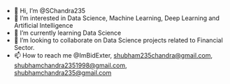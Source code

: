 - 👋 Hi, I’m @SChandra235
- 👀 I’m interested in Data Science, Machine Learning, Deep Learning and Artificial Intelligence
- 🌱 I’m currently learning Data Science
- 💞️ I’m looking to collaborate on Data Science projects related to Financial Sector.
- 📫 How to reach me @ImBidExter, shubham235chandra@gmail.com, shubhamchandra2351998@gmail.com, shubhamchandra235@gmail.com

<!---
SChandra235/SChandra235 is a ✨ special ✨ repository because its `README.md` (this file) appears on your GitHub profile.
You can click the Preview link to take a look at your changes.
--->
